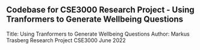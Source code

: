 ## Codebase for CSE3000 Research Project - Using Tranformers to Generate Wellbeing Questions
Title: Using Tranformers to Generate Wellbeing Questions
Author: Markus Trasberg
Research Project CSE3000
June 2022
